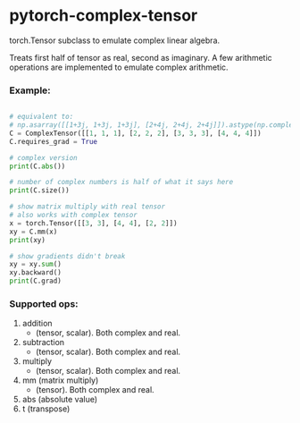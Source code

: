 # pytorch-complex-tensor
torch.Tensor subclass to emulate complex linear algebra.   

Treats first half of tensor as real, second as imaginary.  A few arithmetic operations are implemented to emulate complex arithmetic.   


### Example:   
```python   

# equivalent to:
# np.asarray([[1+3j, 1+3j, 1+3j], [2+4j, 2+4j, 2+4j]]).astype(np.complex64)
C = ComplexTensor([[1, 1, 1], [2, 2, 2], [3, 3, 3], [4, 4, 4]])
C.requires_grad = True

# complex version
print(C.abs())

# number of complex numbers is half of what it says here
print(C.size())

# show matrix multiply with real tensor
# also works with complex tensor
x = torch.Tensor([[3, 3], [4, 4], [2, 2]])
xy = C.mm(x)
print(xy)

# show gradients didn't break
xy = xy.sum()
xy.backward()
print(C.grad)
```

### Supported ops:
1. addition 
    - (tensor, scalar). Both complex and real.
2. subtraction 
    - (tensor, scalar). Both complex and real.
3. multiply
    - (tensor, scalar). Both complex and real.
4. mm (matrix multiply)
    - (tensor). Both complex and real.
5. abs (absolute value)
6. t (transpose)